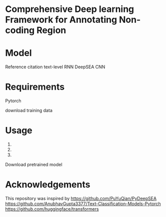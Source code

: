 # Comprehensive Deep learning Framework for Annotating Non-coding Region


# Model
Reference citation
text-level RNN
DeepSEA
CNN

# Requirements
Pytorch

download training data

# Usage
1. 
2. 
3. 

Download pretrained model


# Acknowledgements
This repository was inspired by 
https://github.com/PuYuQian/PyDeepSEA
https://github.com/AnubhavGupta3377/Text-Classification-Models-Pytorch
https://github.com/huggingface/transformers